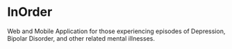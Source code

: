 # InOrder
Web and Mobile Application for those experiencing episodes of Depression, Bipolar Disorder, and other related mental illnesses.
